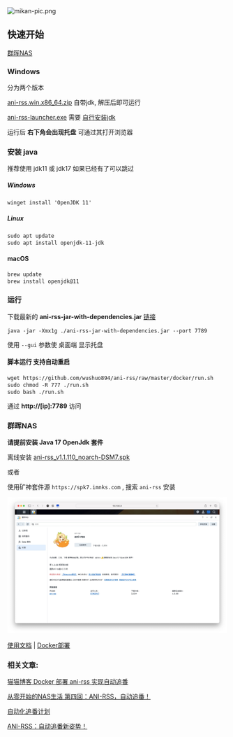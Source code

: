 <img alt="mikan-pic.png" height="80" src="https://docs.wushuo.top/image/mikan-pic.png"/>

## 快速开始

[群晖NAS](#群晖nas)

### Windows

分为两个版本

[ani-rss.win.x86_64.zip](https://github.com/wushuo894/ani-rss/releases/latest) 自带jdk, 解压后即可运行

[ani-rss-launcher.exe](https://github.com/wushuo894/ani-rss/releases/latest) 需要 [自行安装jdk](#windows)

运行后 **右下角会出现托盘** 可通过其打开浏览器

### 安装 java

推荐使用 jdk11 或 jdk17
如果已经有了可以跳过

##### Windows

    winget install 'OpenJDK 11'

##### Linux

    sudo apt update
    sudo apt install openjdk-11-jdk

#### macOS

    brew update
    brew install openjdk@11

### 运行

下载最新的 **ani-rss-jar-with-dependencies.jar** [链接](https://github.com/wushuo894/ani-rss/releases/latest)

    java -jar -Xmx1g ./ani-rss-jar-with-dependencies.jar --port 7789

使用 `--gui` 参数使 桌面端 显示托盘

#### 脚本运行 支持自动重启

    wget https://github.com/wushuo894/ani-rss/raw/master/docker/run.sh
    sudo chmod -R 777 ./run.sh
    sudo bash ./run.sh

通过 **http://[ip]:7789** 访问

### 群晖NAS

**请提前安装 Java 17 OpenJdk 套件**

离线安装 [ani-rss_v1.1.110_noarch-DSM7.spk](https://github.com/wushuo894/ani-rss/releases/download/v1.1.110/ANI-RSS_v1.1.110_noarch-DSM7.spk)

或者

使用矿神套件源 `https://spk7.imnks.com` , 搜索 `ani-rss` 安装

![Xnip2024-09-09_08-15-17.jpg](image/Xnip2024-09-09_08-15-17.jpg)

<a href="docs">使用文档</a>
|
<a href="docker">Docker部署</a>

### 相关文章:

[猫猫博客 Docker 部署 ani-rss 实现自动追番](https://catcat.blog/docker-ani-rss.html)

[从零开始的NAS生活 第四回：ANI-RSS，自动追番！](https://www.wtsss.fun/archives/qhaQ3M7v)

[自动化追番计划](http://jinghuashang.cn/posts/8f622332.html)

[ANI-RSS：自动追番新姿势！](https://www.himiku.com/archives/ani-rss.html)
